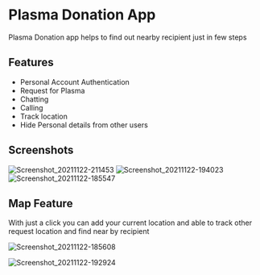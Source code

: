 
# Plasma Donation App

Plasma Donation app helps to find out nearby recipient just in few steps


## Features

- Personal Account Authentication
- Request for Plasma
- Chatting
- Calling 
- Track location
- Hide Personal details from other users



## Screenshots



![Screenshot_20211122-211453](https://user-images.githubusercontent.com/65487416/142896680-5953898e-3c10-44e8-9054-66a4e5614828.jpg)
![Screenshot_20211122-194023](https://user-images.githubusercontent.com/65487416/142896899-acd8a13b-ef5f-4a7c-9921-8b17a0fe0e74.jpg)
![Screenshot_20211122-185547](https://user-images.githubusercontent.com/65487416/142897033-832f3384-e415-48fa-949e-7eab2493ebff.jpg)
## Map Feature

With just a click you can add your current location and able to track other request location and find near by recipient

![Screenshot_20211122-185608](https://user-images.githubusercontent.com/65487416/142897202-597427fc-2fa0-4f9a-b8eb-0133ded9a231.jpg)

![Screenshot_20211122-192924](https://user-images.githubusercontent.com/65487416/142898034-7ce32673-423f-43ae-8839-1342952b0b5d.jpg)
